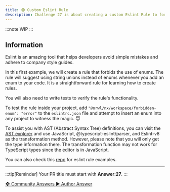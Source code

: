 ```yaml
---
title: 🟢 Custom Eslint Rule
description: Challenge 27 is about creating a custom Eslint Rule to forbid enums
---
```


:::note
WIP
:::

## Information

Eslint is an amazing tool that helps developers avoid simple mistakes and adhere to company style guides.

In this first example, we will create a rule that forbids the use of enums. The rule will suggest using string unions instead of enums whenever you add an enum to your code. It is a straightforward rule for learning how to create rules.

You will also need to write tests to verify the rule's functionality.

To test the rule inside your project, add `"@nrwl/nx/workspace/forbidden-enum": "error"` to the `eslintrc.json` file and attempt to insert an enum into any project to witness the magic. 😇

To assist you with AST (Abstract Syntax Tree) definitions, you can visit the [AST explorer](https://astexplorer.net/) and use JavaScript, @typescript-eslint/parser, and Eslint-v8 as the transformation method. However, please note that you will only get the type information there. The transformation function may not work for TypeScript types since the editor is in JavaScript.

You can also check this [repo](https://github.com/typescript-eslint/typescript-eslint/tree/master/packages/eslint-plugin/src/rules) for eslint rule examples.

---

:::tip[Reminder]
Your PR title must start with <b>Answer:27</b>.
:::

<div class="article-footer">
  <a
    href="https://github.com/tomalaforge/angular-challenges/pulls?q=label%3A27+label%3Aanswer"
    alt="Custom Eslint Rule community solutions">
    ❖ Community Answers
  </a>
  <a
    href='https://github.com/tomalaforge/angular-challenges/pulls?q=label%3A27+label%3A'
    alt="Custom Eslint Rule solution author">
    ▶︎ Author Answer
  </a>
  </div>
